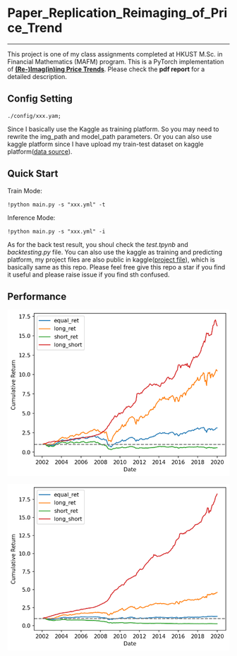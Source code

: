 # Paper_Replication_Reimaging_of_Price_Trend
***
This project is one of my class assignments completed at HKUST M.Sc. in Financial Mathematics (MAFM) program. This is a PyTorch implementation of 
[**(Re-)Imag(in)ing Price Trends**](https://papers.ssrn.com/sol3/papers.cfm?abstract_id=3756587).
 Please check the **pdf report** for a detailed description.

## Config Setting
```Batch
./config/xxx.yam;
```
Since I basically use the Kaggle as training platform. So you may need to rewrite the img_path and model_path parameters. Or you can also use kaggle platform since I have
upload my train-test dataset on kaggle platform([data source](https://www.kaggle.com/datasets/aliawran/dataset-of-reimaging-price-trend)).

## Quick Start
Train Mode:
```Batch
!python main.py -s "xxx.yml" -t
```
Inference Mode:
```Batch
!python main.py -s "xxx.yml" -i
```
As for the back test result, you shoul check the *test.tpynb* and *backtesting.py* file.
You can also use the kaggle as training and predicting platform, my project files are also public in kaggle([project file](https://www.kaggle.com/datasets/aliawran/project-file10)), which
 is basically same as this repo. Please feel free give this repo a star if you find it useful and please raise issue if you find sth confused.

 ## Performance

 ![20D2C](./backtest_return/backtest_CNN20D2C.png)


 ![5D2C](backtest_return/backtest_CNN5D2C.png)
